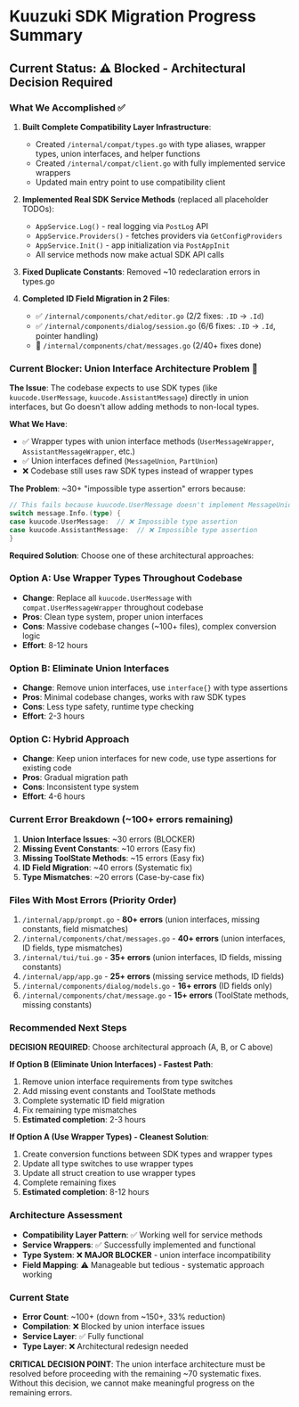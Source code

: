 # Kuuzuki SDK Migration Progress Summary

## Current Status: ⚠️ **Blocked - Architectural Decision Required**

### What We Accomplished ✅
1. **Built Complete Compatibility Layer Infrastructure**:
   - Created `/internal/compat/types.go` with type aliases, wrapper types, union interfaces, and helper functions
   - Created `/internal/compat/client.go` with fully implemented service wrappers
   - Updated main entry point to use compatibility client

2. **Implemented Real SDK Service Methods** (replaced all placeholder TODOs):
   - `AppService.Log()` - real logging via `PostLog` API
   - `AppService.Providers()` - fetches providers via `GetConfigProviders` 
   - `AppService.Init()` - app initialization via `PostAppInit`
   - All service methods now make actual SDK API calls

3. **Fixed Duplicate Constants**: Removed ~10 redeclaration errors in types.go

4. **Completed ID Field Migration in 2 Files**:
   - ✅ `/internal/components/chat/editor.go` (2/2 fixes: `.ID` → `.Id`)
   - ✅ `/internal/components/dialog/session.go` (6/6 fixes: `.ID` → `.Id`, pointer handling)
   - 🔄 `/internal/components/chat/messages.go` (2/40+ fixes done)

### Current Blocker: Union Interface Architecture Problem 🚨

**The Issue**: The codebase expects to use SDK types (like `kuucode.UserMessage`, `kuucode.AssistantMessage`) directly in union interfaces, but Go doesn't allow adding methods to non-local types.

**What We Have**:
- ✅ Wrapper types with union interface methods (`UserMessageWrapper`, `AssistantMessageWrapper`, etc.)
- ✅ Union interfaces defined (`MessageUnion`, `PartUnion`)
- ❌ Codebase still uses raw SDK types instead of wrapper types

**The Problem**: ~30+ "impossible type assertion" errors because:
```go
// This fails because kuucode.UserMessage doesn't implement MessageUnion
switch message.Info.(type) {
case kuucode.UserMessage:  // ❌ Impossible type assertion
case kuucode.AssistantMessage:  // ❌ Impossible type assertion
}
```

**Required Solution**: Choose one of these architectural approaches:

### Option A: Use Wrapper Types Throughout Codebase
- **Change**: Replace all `kuucode.UserMessage` with `compat.UserMessageWrapper` throughout codebase
- **Pros**: Clean type system, proper union interfaces
- **Cons**: Massive codebase changes (~100+ files), complex conversion logic
- **Effort**: 8-12 hours

### Option B: Eliminate Union Interfaces
- **Change**: Remove union interfaces, use `interface{}` with type assertions
- **Pros**: Minimal codebase changes, works with raw SDK types
- **Cons**: Less type safety, runtime type checking
- **Effort**: 2-3 hours

### Option C: Hybrid Approach
- **Change**: Keep union interfaces for new code, use type assertions for existing code
- **Pros**: Gradual migration path
- **Cons**: Inconsistent type system
- **Effort**: 4-6 hours

### Current Error Breakdown (~100+ errors remaining)
1. **Union Interface Issues**: ~30 errors (BLOCKER)
2. **Missing Event Constants**: ~10 errors (Easy fix)
3. **Missing ToolState Methods**: ~15 errors (Easy fix)
4. **ID Field Migration**: ~40 errors (Systematic fix)
5. **Type Mismatches**: ~20 errors (Case-by-case fix)

### Files With Most Errors (Priority Order)
1. `/internal/app/prompt.go` - **80+ errors** (union interfaces, missing constants, field mismatches)
2. `/internal/components/chat/messages.go` - **40+ errors** (union interfaces, ID fields, type mismatches)
3. `/internal/tui/tui.go` - **35+ errors** (union interfaces, ID fields, missing constants)
4. `/internal/app/app.go` - **25+ errors** (missing service methods, ID fields)
5. `/internal/components/dialog/models.go` - **16+ errors** (ID fields only)
6. `/internal/components/chat/message.go` - **15+ errors** (ToolState methods, missing constants)

### Recommended Next Steps

**DECISION REQUIRED**: Choose architectural approach (A, B, or C above)

**If Option B (Eliminate Union Interfaces) - Fastest Path**:
1. Remove union interface requirements from type switches
2. Add missing event constants and ToolState methods
3. Complete systematic ID field migration
4. Fix remaining type mismatches
5. **Estimated completion**: 2-3 hours

**If Option A (Use Wrapper Types) - Cleanest Solution**:
1. Create conversion functions between SDK types and wrapper types
2. Update all type switches to use wrapper types
3. Update all struct creation to use wrapper types
4. Complete remaining fixes
5. **Estimated completion**: 8-12 hours

### Architecture Assessment
- **Compatibility Layer Pattern**: ✅ Working well for service methods
- **Service Wrappers**: ✅ Successfully implemented and functional
- **Type System**: ❌ **MAJOR BLOCKER** - union interface incompatibility
- **Field Mapping**: ⚠️ Manageable but tedious - systematic approach working

### Current State
- **Error Count**: ~100+ (down from ~150+, 33% reduction)
- **Compilation**: ❌ Blocked by union interface issues
- **Service Layer**: ✅ Fully functional
- **Type Layer**: ❌ Architectural redesign needed

**CRITICAL DECISION POINT**: The union interface architecture must be resolved before proceeding with the remaining ~70 systematic fixes. Without this decision, we cannot make meaningful progress on the remaining errors.